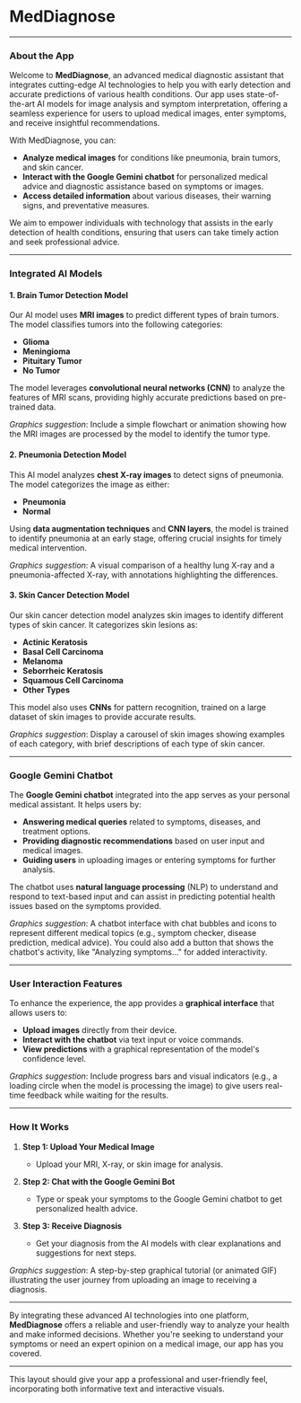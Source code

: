 # MedDiagnose

---

### **About the App**

Welcome to **MedDiagnose**, an advanced medical diagnostic assistant that integrates cutting-edge AI technologies to help you with early detection and accurate predictions of various health conditions. Our app uses state-of-the-art AI models for image analysis and symptom interpretation, offering a seamless experience for users to upload medical images, enter symptoms, and receive insightful recommendations.

With MedDiagnose, you can:

- **Analyze medical images** for conditions like pneumonia, brain tumors, and skin cancer.
- **Interact with the Google Gemini chatbot** for personalized medical advice and diagnostic assistance based on symptoms or images.
- **Access detailed information** about various diseases, their warning signs, and preventative measures.

We aim to empower individuals with technology that assists in the early detection of health conditions, ensuring that users can take timely action and seek professional advice.

---

### **Integrated AI Models**

#### **1. Brain Tumor Detection Model**
Our AI model uses **MRI images** to predict different types of brain tumors. The model classifies tumors into the following categories:
- **Glioma**
- **Meningioma**
- **Pituitary Tumor**
- **No Tumor**

The model leverages **convolutional neural networks (CNN)** to analyze the features of MRI scans, providing highly accurate predictions based on pre-trained data.

*Graphics suggestion*: Include a simple flowchart or animation showing how the MRI images are processed by the model to identify the tumor type.

#### **2. Pneumonia Detection Model**
This AI model analyzes **chest X-ray images** to detect signs of pneumonia. The model categorizes the image as either:
- **Pneumonia**
- **Normal**

Using **data augmentation techniques** and **CNN layers**, the model is trained to identify pneumonia at an early stage, offering crucial insights for timely medical intervention.

*Graphics suggestion*: A visual comparison of a healthy lung X-ray and a pneumonia-affected X-ray, with annotations highlighting the differences.

#### **3. Skin Cancer Detection Model**
Our skin cancer detection model analyzes skin images to identify different types of skin cancer. It categorizes skin lesions as:
- **Actinic Keratosis**
- **Basal Cell Carcinoma**
- **Melanoma**
- **Seborrheic Keratosis**
- **Squamous Cell Carcinoma**
- **Other Types**

This model also uses **CNNs** for pattern recognition, trained on a large dataset of skin images to provide accurate results.

*Graphics suggestion*: Display a carousel of skin images showing examples of each category, with brief descriptions of each type of skin cancer.

---

### **Google Gemini Chatbot**

The **Google Gemini chatbot** integrated into the app serves as your personal medical assistant. It helps users by:
- **Answering medical queries** related to symptoms, diseases, and treatment options.
- **Providing diagnostic recommendations** based on user input and medical images.
- **Guiding users** in uploading images or entering symptoms for further analysis.

The chatbot uses **natural language processing** (NLP) to understand and respond to text-based input and can assist in predicting potential health issues based on the symptoms provided.

*Graphics suggestion*: A chatbot interface with chat bubbles and icons to represent different medical topics (e.g., symptom checker, disease prediction, medical advice). You could also add a button that shows the chatbot's activity, like "Analyzing symptoms..." for added interactivity.

---

### **User Interaction Features**

To enhance the experience, the app provides a **graphical interface** that allows users to:
- **Upload images** directly from their device.
- **Interact with the chatbot** via text input or voice commands.
- **View predictions** with a graphical representation of the model's confidence level.

*Graphics suggestion*: Include progress bars and visual indicators (e.g., a loading circle when the model is processing the image) to give users real-time feedback while waiting for the results.

---

### **How It Works**

1. **Step 1: Upload Your Medical Image**
   - Upload your MRI, X-ray, or skin image for analysis.

2. **Step 2: Chat with the Google Gemini Bot**
   - Type or speak your symptoms to the Google Gemini chatbot to get personalized health advice.

3. **Step 3: Receive Diagnosis**
   - Get your diagnosis from the AI models with clear explanations and suggestions for next steps.

*Graphics suggestion*: A step-by-step graphical tutorial (or animated GIF) illustrating the user journey from uploading an image to receiving a diagnosis.

---

By integrating these advanced AI technologies into one platform, **MedDiagnose** offers a reliable and user-friendly way to analyze your health and make informed decisions. Whether you're seeking to understand your symptoms or need an expert opinion on a medical image, our app has you covered.

---

This layout should give your app a professional and user-friendly feel, incorporating both informative text and interactive visuals.
